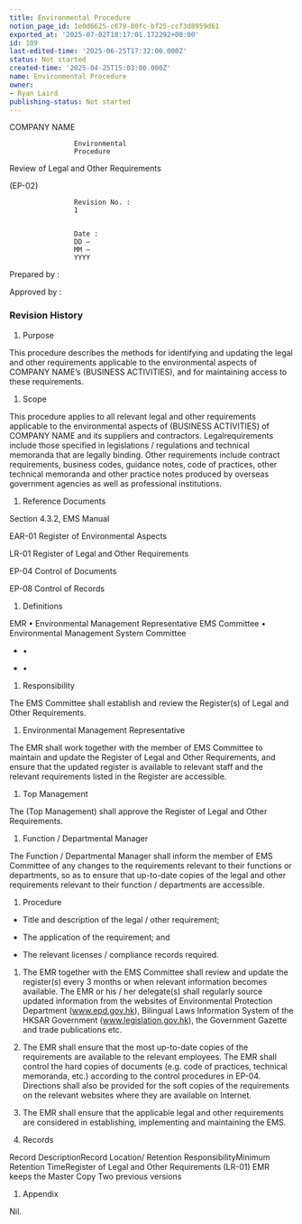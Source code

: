 ```yaml
---
title: Environmental Procedure
notion_page_id: 1e0d6625-c679-80fc-bf25-ccf3d8959d61
exported_at: '2025-07-02T18:17:01.172292+00:00'
id: 109
last-edited-time: '2025-06-25T17:32:00.000Z'
status: Not started
created-time: '2025-04-25T15:03:00.000Z'
name: Environmental Procedure
owner:
- Ryan Laird
publishing-status: Not started
---
```


COMPANY
					NAME
				

					


					
				

					Environmental
					Procedure
					
Review
					of Legal and Other Requirements
					
(EP-02)
				

					


					
				

					Revision No. :
					1
				

					Date :
					DD –
					MM –
					YYYY

Prepared by :


Approved by : 



### Revision History

<!-- Unsupported block type: table -->

1. Purpose

This procedure describes the methods for identifying and updating the
legal and other requirements applicable to the environmental aspects
of COMPANY NAME’s (BUSINESS
ACTIVITIES), and for maintaining access to these requirements.

1. Scope

This procedure applies to all relevant legal and other requirements
applicable to the environmental aspects of (BUSINESS ACTIVITIES)
of COMPANY NAME and its suppliers
and contractors. Legalrequirements include those specified in legislations /
regulations and technical memoranda that are legally binding.  Other
requirements include contract requirements, business codes, guidance
notes, code of practices, other technical memoranda and other
practice notes produced by overseas government agencies as well as
professional institutions.

1. Reference Documents

Section 4.3.2, 	EMS
Manual

EAR-01	Register of
Environmental Aspects

LR-01		Register of
Legal and Other Requirements

EP-04 		Control of
Documents

EP-08		Control of Records

1. Definitions

EMR
• Environmental Management
					Representative
				EMS Committee
• Environmental Management System
					Committee

- •

- •

1. Responsibility

The EMS Committee shall establish and review the Register(s)
of Legal and Other Requirements.

1. Environmental Management Representative

The EMR shall work together with the member of EMS Committee to
maintain and update the Register of Legal and
Other Requirements, and ensure that the updated register is
available to relevant staff and the relevant requirements listed in
the Register are accessible.

1. Top Management

The (Top
Management) shall approve the
Register of Legal and Other Requirements.

1. Function / Departmental Manager

The Function / Departmental Manager shall inform the member of EMS
Committee of any changes to the requirements relevant to their
functions or departments, so as to ensure that up-to-date copies of
the legal and other requirements relevant to their function /
departments are accessible.

1. Procedure

- Title and description of the legal / other requirement;

- The application of the requirement; and

- The relevant licenses / compliance records required.

1. The EMR together with the EMS Committee shall review and update the	register(s) every 3	months or when relevant information becomes available.	The EMR or his / her delegate(s) shall regularly source updated	information from the websites of Environmental Protection	Department (www.epd.gov.hk),	Bilingual Laws Information System of the HKSAR Government	(www.legislation.gov.hk),	the Government Gazette and trade publications	etc.

1. The EMR shall ensure that the most up-to-date copies of the	requirements are available to the relevant employees. The EMR shall	control the hard copies of documents (e.g. code of practices,	technical memoranda, etc.) according to the control procedures in	EP-04. Directions shall also be provided for the soft copies of	the requirements on the relevant websites where they are available	on Internet.

1. The EMR shall ensure that the applicable legal and other	requirements are considered in establishing, implementing and	maintaining the EMS.

1. Records

Record DescriptionRecord Location/ Retention ResponsibilityMinimum Retention TimeRegister of Legal and Other Requirements
				(LR-01)
				EMR keeps the Master Copy
				Two previous versions

1. Appendix

Nil.